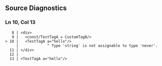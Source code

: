 ## Source Diagnostics
### Ln 10, Col 13
```marko
   8 | <div>
   9 |   <const/TestTagA = CustomTagB/>
> 10 |   <TestTagA a="hello"/>
     |             ^ Type 'string' is not assignable to type 'never'.
  11 | </div>
  12 |
  13 | <TestTagA a="hello"/>
```

